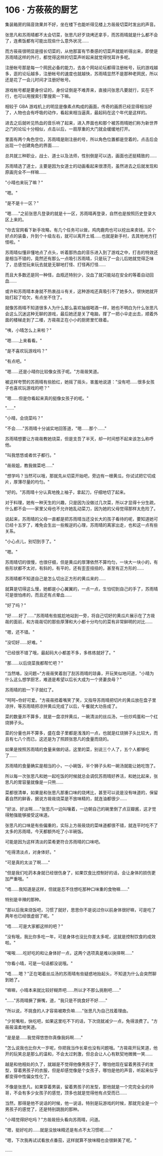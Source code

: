 <link rel="stylesheet" href="../styles/text.css" />
<h1>106 · 方莜莜的厨艺</h1>

集装箱房的隔音效果并不好，坐在楼下也能听得见楼上方莜莜切菜时发出的声音。

张思凡和苏雨晴都不太会切菜，张思凡好歹烧烤还拿手，而苏雨晴就是什么都不会了，连煮饭都有可能出现些什么意外状况……

而方莜莜很明显是擅长切菜的，从他那富有节奏感的切菜声就能听得出来，即使是苏雨晴这样的外行，都觉得这样的切菜声听起来就觉得悦耳许多呢。

注册帐号那是每一个网民必备的能力，去各个网站论坛都得注册帐号，玩的游戏越多，逛的论坛越多，注册帐号的速度也就越快，苏雨晴显然不是那种老网民，所以还是花了一会儿时间才注册好帐号。

游戏帐号都是要身份证的，身份证倒是不难弄来，直接问张思凡要就行，实在不行，也可以用搜索引擎搜索一下嘛。

相较于 GBA 游戏机上的明显是像素点构成的画面，传奇的画质已经显得相当好了，人物也会有呼吸的动作，看起来相当逼真，最起码在这个年代是这样的。

进去之后就听见热血的音乐响了起来，进入界面也和那个被苏雨晴她们称为新世界之门的论坛十分相似，点击以后，一扇厚重的大门就会缓缓地打开。

里面有两个角色空位，苏雨晴是刚注册的号，所以角色位置都是空着的，点击后会出现一个创建角色的界面……

总共就三种职业，战士、道士以及法师，性别倒是可以选，画面也还挺精致的……

苏雨晴选了道士，主要是因为女道士的动画看起来很漂亮，虽然进去之后就发现和原画完全不一样嘛……

"小晴也来玩了嘛？"

"嗯。"

"是不是十一区？"

"嗯……"之前张思凡登录的就是十一区，苏雨晴再登录，自然也是按照历史登录大区上来的。

"你去官网看下新手攻略，有几个任务可以做，鸡肉鹿肉也可以挖出来卖钱，买个好点的装备，升到个十级左右，就可以离开土城……也就是新手村，去其他地方打怪啦。"

苏雨晴似懂非懂地点了点头，听着那热血的音乐进入到了游戏之中，打击的特效还是相当不错的，竟然还有那么一点吸引苏雨晴，只是玩了一会儿后她就觉得乏味了，总感觉玩来玩去就是无聊地打怪、打怪再打怪……

而且大多数还是同一种怪，血瓶还特别少，没血了就只能站在安全的等着自动回血……

或许和苏雨晴本身就不热衷战斗有关，这种游戏还真吸引不了她多久，很快她就开始打起了哈欠，有点坐不住了。

就像苏雨晴不知道很多人为什么那么喜欢抽烟喝酒一样，她也不明白为什么张思凡会这么沉迷这种无聊的游戏，最后她还是关了电脑，撑了一把小伞走出去，顺着外面的楼梯走到了二楼，方莜莜正在小小的厨房里忙碌着。

"咦，小晴怎么上来啦？"

"嗯……上来看看。"

"是不喜欢玩游戏吗？"

"有点吧。"

"嗯……还是小晴你比较像女孩子呢。"方莜莜笑道。

被这样夸赞的苏雨晴有些脸红，她摇了摇头，害羞地说道："没有吧……很多女孩子也喜欢玩游戏的吧？"

"嗯……但是你看起来真的挺像女孩子的呢。"

"……"

"小晴，会烧菜吗？"

"不会……"苏雨晴十分诚实地回答道，"嗯……那个……"

苏雨晴想要让方莜莜教她烧菜，但是支吾了半天，却一时间想不起来该怎么称呼他。

"叫我悠悠或者优子都行。"

"莜莜姐，教我做菜吧……"

"想学吗？当然可以哦，那就先从切菜开始吧，旁边有一根黄瓜，你试试把它切成片，厚薄尽量的均匀。"

"好的。"苏雨晴十分认真地挽上袖子，拿起刀，仔细地切了起来。

对于料理，她有一种天生的兴趣，只是因为没做过几次菜，所以才显得十分生疏，什么都不会——家里父母也不允许她乱动菜刀，因为她的父母觉得那样太危险了。

说起来，苏雨晴的父母一直都是把苏雨晴当还没长大的孩子看待的呢，要知道她可已经十五岁了，难免会生出一些叛逆的心理，苏雨晴的离家出走，也和这一点有些关系。

"小心点儿，别切到手了。"

"嗯。"

苏雨晴切的很慢，也很仔细，但是黄瓜的厚薄依然不算均匀，一块大一块小的，有些形状都不太对，有斜的，有平的，还有歪歪扭扭的，甚至有正方形的……

苏雨晴都不知道自己是怎么切出正方形的黄瓜来的……

就算是切得这么慢，她都是小心翼翼的，一点一点，生怕切到自己的手了，苏雨晴可是很怕疼的，而且还有点晕血……

"好了吗？"

"好……好了……"苏雨晴有些尴尬地站到一旁，将自己切好的黄瓜片展示在了方莜莜的面前，和方莜莜切的那些厚薄和大小都十分均匀的菜有非常鲜明的对比……

"嗯，还不错。"

"没切好……好难。"

"已经很不错了哦，最起码大小都差不多，多练练就好了。"

"那……以后烧菜我都帮忙吧？"

"当然咯，没问题\~"方莜莜笑着刮了刮苏雨晴的琼鼻，开玩笑似地问道，"小晴为什么这么想学厨艺，难道是希望以后长大成为一个贤妻良母？"

苏雨晴的脸一下子就红了。

"呵呵\~你好可爱。"方莜莜捂着嘴笑了笑，又指导苏雨晴把切片的黄瓜放在盘子里凉拌，等苏雨晴把凉拌黄瓜完成了以后，午餐就大功告成了。

菜的数量并不算多，就是一盘凉拌黄瓜，一碗清淡的丝瓜汤，一份炒鸡蛋和一个红烧狮子头。

菜的分量也并不算多，盛在盘子里都是浅浅的一点，也就是红烧狮子头比较大，而且有七八个而已，这还是为了照顾张思凡的食量而烧的。

如果是按照苏雨晴的食量来做的话，这里的菜，别说三个人了，五个人都够吃了……

苏雨晴的食量确实是相当的小，一小碗饭，半个狮子头和一碗汤就能让她吃饱了。

所以每一次张思凡和她一起吃饭的时候就总会调侃苏雨晴好养活，和她比起来，张思凡的胃容量就像是一只熊……

菜都很清单，如果是和张思凡那重口味的烧烤比，甚至可以说是没有味道的，保留着自然的鲜香，据说方莜莜烧菜是不放味精的，就连油都很少……

"好淡、好淡啊……"张思凡一边叫嚷着，一边朝自己的碗里倒了点豆瓣酱，这才觉得勉强能够接受这味道。

张思凡的口味是有些偏重的，实际上方莜莜烧的菜味道都很不错，就连平时吃不了太多的苏雨晴，今天都额外吃了小半碗饭。

可能是因为这样清淡的菜肴更符合苏雨晴的口味吧。

"吃得清淡点，对身体好。"

"可是真的太淡了啊……"

"但是我们吃药本身就已经很伤身了，如果饮食比控制好的话，会让身体的损伤更加严重哦。"

"唔……我知道是这样，但就是忍不住想吃那种口味重的食物嘛……"

特别是辛辣的那种。

"那以后我来烧饭吧，习惯了就好，思思你不是说过你以前身体很好嘛，可是吃了两年也已经很虚弱了呢。"

"唔……可是大家都这样的吧？"

"没有哦，我比你多吃一年，可是身体也没比你差太多呢，这就是控制饮食的成效啦。"

"唉唉……吃好吃的和让身体好一点，这两个选项真是难以抉择啊……"

"你看小晴，可是一句话都没说哦。"

"唔……嗯？"正在喝着丝瓜汤的苏雨晴有些疑惑地抬起头，不知道为什么会突然聊到她了。

"嘛嘛，小晴本来就比较好糊弄吧……所以才不那么挑剔吧……"

"……"苏雨晴撅了撅嘴，道，"我只是不挑食好不好……"

"所以说，不挑食的人才容易被欺负嘛……"张思凡为自己找着理由。

"少贫嘴啦，快吃吧，如果这里吃不下的话，下次烧就减少一点，免得浪费了。"方莜莜温柔地笑道。

"是是是……我觉得悠悠你真像我妈啊……"

"怎么说我也比你大一岁呢，你把我当作长辈也没有问题哦。"方莜莜开玩笑道，他开的玩笑总是那么的温和，不会太过刺激，但总会让人心有默契地微微一笑……

越是和他相处的久了，就越是不觉得他像男孩子了，哪怕他现在留着男孩子的发型，穿着男孩子的衣服，但是却感觉像是个女孩子，哪怕是他的声音，听起来似乎都变得中性偏女性化了。

不像是张思凡，如果穿着男装，留着男孩子的发型，那他就是一个完完全全的帅哥，不会有多少女孩子的感觉，顶多也就是觉得他有点受而已……

当然，那得是他不说话的时候，他一说话，特别是玩游戏的时候，那就完全是一个男孩子的感觉了，还是特别跳脱的那种。

"小晴觉得好吃吗？"方莜莜扭头看向苏雨晴，问道。

"嗯，挺好吃的……就是没放味精还是有点不太习惯呢……"

"嗯，下次我再试试看放点番茄，这样就算不放味精也会很鲜美了呢。"

……
